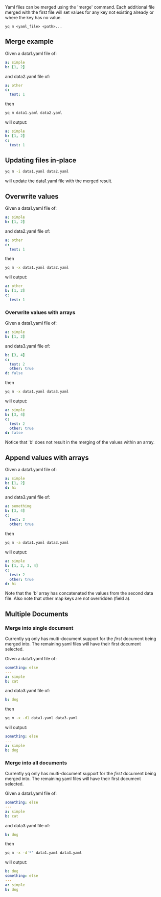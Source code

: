 Yaml files can be merged using the 'merge' command. Each additional file merged with the first file will
set values for any key not existing already or where the key has no value.

```
yq m <yaml_file> <path>...
```


## Merge example
Given a data1.yaml file of:
```yaml
a: simple
b: [1, 2]
```
and data2.yaml file of:
```yaml
a: other
c:
  test: 1
```
then
```bash
yq m data1.yaml data2.yaml
```
will output:
```yaml
a: simple
b: [1, 2]
c:
  test: 1
```

## Updating files in-place
```bash
yq m -i data1.yaml data2.yaml
```
will update the data1.yaml file with the merged result.

## Overwrite values
Given a data1.yaml file of:
```yaml
a: simple
b: [1, 2]
```
and data2.yaml file of:
```yaml
a: other
c:
  test: 1
```
then
```bash
yq m -x data1.yaml data2.yaml
```
will output:
```yaml
a: other
b: [1, 2]
c:
  test: 1
```

### Overwrite values with arrays
Given a data1.yaml file of:
```yaml
a: simple
b: [1, 2]
```
and data3.yaml file of:
```yaml
b: [3, 4]
c:
  test: 2
  other: true
d: false
```
then
```bash
yq m -x data1.yaml data3.yaml
```
will output:
```yaml
a: simple
b: [3, 4]
c:
  test: 2
  other: true
d: false
```

Notice that 'b' does not result in the merging of the values within an array. 

## Append values with arrays
Given a data1.yaml file of:
```yaml
a: simple
b: [1, 2]
d: hi
```
and data3.yaml file of:
```yaml
a: something
b: [3, 4]
c:
  test: 2
  other: true
```
then
```bash
yq m -a data1.yaml data3.yaml
```
will output:
```yaml
a: simple
b: [1, 2, 3, 4]
c:
  test: 2
  other: true
d: hi
```

Note that the 'b' array has concatenated the values from the second data file. Also note that other map keys are not overridden (field a).

## Multiple Documents
### Merge into single document
Currently yq only has multi-document support for the _first_ document being merged into. The remaining yaml files will have their first document selected.

Given a data1.yaml file of:
```yaml
something: else
---
a: simple
b: cat
```
and data3.yaml file of:
```yaml
b: dog
```
then
```bash
yq m -x -d1 data1.yaml data3.yaml
```
will output:
```yaml
something: else
---
a: simple
b: dog
```

### Merge into all documents
Currently yq only has multi-document support for the _first_ document being merged into. The remaining yaml files will have their first document selected.

Given a data1.yaml file of:
```yaml
something: else
---
a: simple
b: cat
```
and data3.yaml file of:
```yaml
b: dog
```
then
```bash
yq m -x -d'*' data1.yaml data3.yaml
```
will output:
```yaml
b: dog
something: else
---
a: simple
b: dog
```